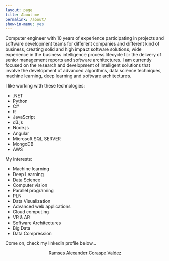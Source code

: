 ```yaml
---
layout: page
title: About me
permalink: /about/
show-in-menu: yes
---
```


<script type="text/javascript" src="https://platform.linkedin.com/badges/js/profile.js" async defer></script>

Computer engineer with 10 years of experience participating in projects and software development teams for different companies and different kind of business, creating solid and high impact software solutions, wide experience in the business intelligence process lifecycle for the delivery of senior management reports and software architectures. I am currently focused on the research and development of intelligent solutions that involve the development of advanced algorithms, data science techniques, machine learning, deep learning and software architectures. 


I like working with these technologies:

* .NET
* Python
* C#
* R
* JavaScript
* d3.js
* Node.js
* Angular
* Microsoft SQL SERVER
* MongoDB
* AWS

My interests:

* Machine learning
* Deep Learning
* Data Science
* Computer vision
* Parallel programing
* PLN
* Data Visualization
* Advanced web applications
* Cloud computing
* VR & AR
* Software Architectures
* Big Data
* Data Compression

Come on, check my linkedin profile below...

<div class="LI-profile-badge" style= "text-align:center;"  data-version="v1" data-size="large" data-locale="es_ES" data-type="vertical" data-theme="dark" data-vanity="ramsescoraspe"><a class="LI-simple-link" href='https://mx.linkedin.com/in/ramsescoraspe?trk=profile-badge'>Ramses Alexander Coraspe Valdez</a></div>
